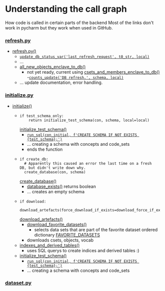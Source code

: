 # Understanding the call graph
How code is called in certain parts of the backend
Most of the links don't work in pycharm but they work when used in GitHub.

### [refresh.py](../backend/db/refresh.py)
- [refresh.py()](../backend/db/refresh.py#L28-L65)
  - [`update_db_status_var('last_refresh_request', t0_str, local)`](../backend/db/utils.py#L152)
  - ...
  - [all_new_objects_enclave_to_db()](../enclave_wrangler/objects_api.py#L284)
    - not yet ready, current using [csets_and_members_enclave_to_db()](../enclave_wrangler/objects_api.py#L291)
  -[`counts_update('DB refresh.', schema, local)`](../backend/db/analysis.py#L134)
  - ... update documentation, error handling.

### [initialize.py](../backend/db/initialize.py)
- [initialize()](../backend/db/initialize.py#L55-L77)
  - ```
    if test_schema_only:
        return initialize_test_schema(con, schema, local=local)
    ```
    [initialize_test_schema()](../backend/db/load.py#L66-113)
    - [`run_sql(con_initial, f'CREATE SCHEMA IF NOT EXISTS {test_schema};')`](../backend/db/load.py#72)
    - ... creating a schema with concepts and code_sets
    - ends the function
  - ``` 
    if create_db:
      # Apparently this caused an error the last time on a fresh DB, but didn't write down why.
      create_database(con, schema)
    ```
    [create_database()](../backend/db/initialize.py#L26-56)
    - [database_exists()](../backend/db/utils.py#L161-165) returns boolean
    - ... creates an empty schema
  - ```
    if download:
        download_artefacts(force_download_if_exists=download_force_if_exists)
    ```
    [download_artefacts()](../backend/db/load.py#L56-63)
    - [download_favorite_datasets()](../enclave_wrangler/datasets.py#386-396)
      - selects data sets that are part of the favorite dataset ordered dictionary
        [FAVORITE_DATASETS](../enclave_wrangler/config.py#75-165)
    - downloads csets, objects, vocab
  - [indexes_and_derived_tables()](../backend/db/load.py#L136-193)
    - uses SQL querys to create indices and derived tables :) 
  - [initialize_test_schema()](../backend/db/load.py#L66-113)
    - [`run_sql(con_initial, f'CREATE SCHEMA IF NOT EXISTS {test_schema};')`](../backend/db/load.py#72)
    - ... creating a schema with concepts and code_sets

      

### [dataset.py](../enclave_wrangler/datasets.py)
